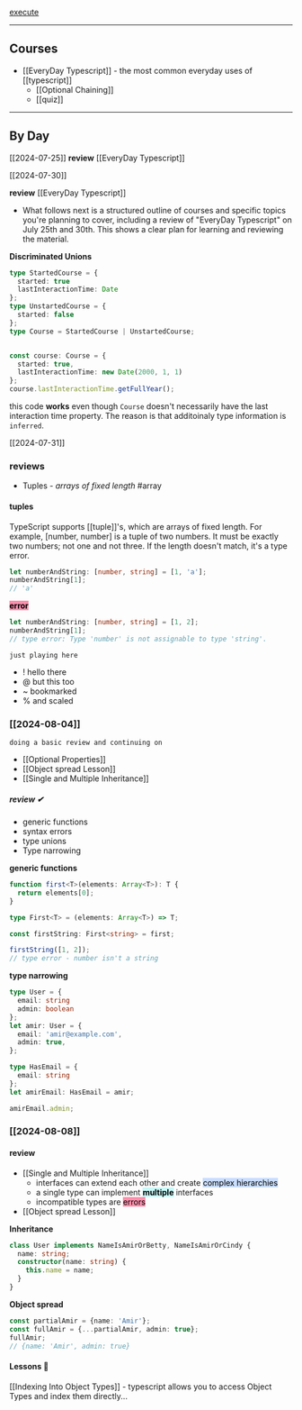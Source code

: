 [execute ](https://www.executeprogram.com/courses)

---
## Courses

- [[EveryDay Typescript]] - the most common everyday uses of [[typescript]]
	* [[Optional Chaining]] 
	* [[quiz]]

---

## By Day

[[2024-07-25]]
**review** [[EveryDay Typescript]]

[[2024-07-30]]

**review** [[EveryDay Typescript]]

- What follows next is a structured outline of courses and specific topics you're planning to cover, including a review of "EveryDay Typescript" on July 25th and 30th. This shows a clear plan for learning and reviewing the material.

**Discriminated Unions**
```typescript
type StartedCourse = {
  started: true
  lastInteractionTime: Date
};
type UnstartedCourse = {
  started: false
};
type Course = StartedCourse | UnstartedCourse;


const course: Course = {
  started: true,
  lastInteractionTime: new Date(2000, 1, 1)
};
course.lastInteractionTime.getFullYear();
```

this code **works** even though `Course` doesn't necessarily have the last interaction time property. The reason is that additoinaly type information is `inferred`.

[[2024-07-31]]
### reviews
- Tuples - *arrays of fixed length* #array
#### tuples
TypeScript supports [[tuple]]'s, which are arrays of fixed length. For example, [number, number] is a tuple of two numbers. It must be exactly two numbers; not one and not three. If the length doesn't match, it's a type error.

```typescript
let numberAndString: [number, string] = [1, 'a'];
numberAndString[1];
// 'a'
```

**<mark style="background: #FF5582A6;">error</mark>**
```typescript
let numberAndString: [number, string] = [1, 2];
numberAndString[1];
// type error: Type 'number' is not assignable to type 'string'.
```

	just playing here
- ! hello there
- @ but this too
- ~ bookmarked
- % and scaled

### [[2024-08-04]]
	doing a basic review and continuing on

- [[Optional Properties]]
- [[Object spread Lesson]]
- [[Single and Multiple Inheritance]]

##### **review** ✔
- generic functions
- syntax errors
- type unions
- Type narrowing

**generic functions**
```typescript
function first<T>(elements: Array<T>): T {
  return elements[0];
}

type First<T> = (elements: Array<T>) => T;

const firstString: First<string> = first;

firstString([1, 2]);
// type error - number isn't a string
```

**type narrowing**
```typescript
type User = {
  email: string
  admin: boolean
};
let amir: User = {
  email: 'amir@example.com',
  admin: true,
};

type HasEmail = {
  email: string
};
let amirEmail: HasEmail = amir;

amirEmail.admin;
```

### [[2024-08-08]]

#### review

- [[Single and Multiple Inheritance]]
	- interfaces can extend each other and create <mark style="background: #ADCCFFA6;">complex hierarchies</mark>
	- a single type can implement **<mark style="background: #ABF7F7A6;">multiple</mark>** interfaces
	- incompatible types are <mark style="background: #FF5582A6;">errors</mark>
- [[Object spread Lesson]]


**Inheritance**
```typescript
class User implements NameIsAmirOrBetty, NameIsAmirOrCindy {
  name: string;
  constructor(name: string) {
    this.name = name;
  }
}
```


**Object spread**
```typescript
const partialAmir = {name: 'Amir'};
const fullAmir = {...partialAmir, admin: true};
fullAmir;
// {name: 'Amir', admin: true}
```

#### Lessons 📖

[[Indexing Into Object Types]] - typescript allows you to access Object Types and index them directly...